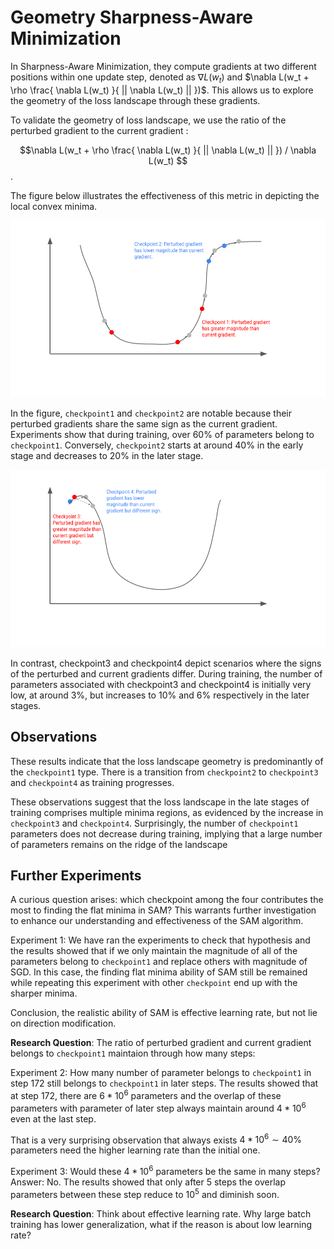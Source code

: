 # Geometry Sharpness-Aware Minimization

In Sharpness-Aware Minimization, they compute gradients at two different positions within one update step, denoted as $\nabla L(w_t)$ and $\nabla L(w_t + \rho \frac{ \nabla L(w_t) }{ || \nabla L(w_t) || })$. This allows us to explore the geometry of the loss landscape through these gradients.

To validate the geometry of loss landscape, we use the ratio of the perturbed gradient to the current gradient :

$$\nabla L(w_t + \rho \frac{ \nabla L(w_t) }{ || \nabla L(w_t) || }) / \nabla L(w_t)
$$. 

The figure below illustrates the effectiveness of this metric in depicting the local convex minima.

![](checkpoint.png)

In the figure, `checkpoint1` and `checkpoint2` are notable because their perturbed gradients share the same sign as the current gradient. Experiments show that during training, over $60\%$ of parameters belong to `checkpoint1`. Conversely, `checkpoint2` starts at around $40\%$ in the early stage and decreases to $20\%$ in the later stage.

![](checkpoint2.png)

In contrast, checkpoint3 and checkpoint4 depict scenarios where the signs of the perturbed and current gradients differ. During training, the number of parameters associated with checkpoint3 and checkpoint4 is initially very low, at around $3\%$, but increases to $10\%$ and $6\%$ respectively in the later stages.

## Observations
These results indicate that the loss landscape geometry is predominantly of the `checkpoint1` type. There is a transition from `checkpoint2` to `checkpoint3` and `checkpoint4` as training progresses.

These observations suggest that the loss landscape in the late stages of training comprises multiple minima regions, as evidenced by the increase in `checkpoint3` and `checkpoint4`. Surprisingly, the number of `checkpoint1` parameters does not decrease during training, implying that a large number of parameters remains on the ridge of the landscape

## Further Experiments
A curious question arises: which checkpoint among the four contributes the most to finding the flat minima in SAM? This warrants further investigation to enhance our understanding and effectiveness of the SAM algorithm.

Experiment 1: We have ran the experiments to check that hypothesis and the results showed that if we only maintain the magnitude of all of the parameters belong to `checkpoint1` and replace others with magnitude of SGD. In this case, the finding flat minima ability of SAM still be remained while repeating this experiment with other `checkpoint` end up with the sharper minima.

Conclusion, the realistic ability of SAM is effective learning rate, but not lie on direction modification.

**Research Question**: The ratio of perturbed gradient and current gradient belongs to `checkpoint1` maintaion through how many steps:

Experiment 2: How many number of parameter belongs to `checkpoint1` in step 172 still belongs to `checkpoint1` in later steps. The results showed that at step 172, there are $6*10^6$ parameters and the overlap of these parameters with parameter of later step always maintain around $4*10^6$ even at the last step.

That is a very surprising observation that always exists $4*10^6 \sim 40\%$ parameters need the higher learning rate than the initial one. 

Experiment 3: Would these $4*10^6$ parameters be the same in many steps? Answer: No. The results showed that only after 5 steps the overlap parameters between these step reduce to $10^5$ and diminish soon.

**Research Question**: Think about effective learning rate. Why large batch training has lower generalization, what if the reason is about low learning rate?
